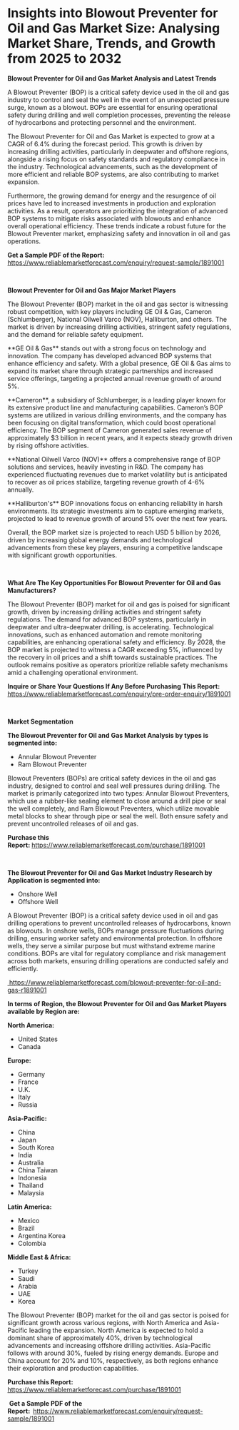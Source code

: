 <p><h1>Insights into Blowout Preventer for Oil and Gas Market Size: Analysing Market Share, Trends, and Growth from 2025 to 2032</h1></p><p><strong>Blowout Preventer for Oil and Gas Market Analysis and Latest Trends</strong></p>
<p><p>A Blowout Preventer (BOP) is a critical safety device used in the oil and gas industry to control and seal the well in the event of an unexpected pressure surge, known as a blowout. BOPs are essential for ensuring operational safety during drilling and well completion processes, preventing the release of hydrocarbons and protecting personnel and the environment.</p><p>The Blowout Preventer for Oil and Gas Market is expected to grow at a CAGR of 6.4% during the forecast period. This growth is driven by increasing drilling activities, particularly in deepwater and offshore regions, alongside a rising focus on safety standards and regulatory compliance in the industry. Technological advancements, such as the development of more efficient and reliable BOP systems, are also contributing to market expansion.</p><p>Furthermore, the growing demand for energy and the resurgence of oil prices have led to increased investments in production and exploration activities. As a result, operators are prioritizing the integration of advanced BOP systems to mitigate risks associated with blowouts and enhance overall operational efficiency. These trends indicate a robust future for the Blowout Preventer market, emphasizing safety and innovation in oil and gas operations.</p></p>
<p><strong>Get a Sample PDF of the Report:&nbsp;</strong> <a href="https://www.reliablemarketforecast.com/enquiry/request-sample/1891001?utm_campaign=1875&utm_medium=2&utm_source=Github&utm_content=ia&utm_term=12042025&utm_id=blowout-preventer-for-oil-and-gas">https://www.reliablemarketforecast.com/enquiry/request-sample/1891001</a></p>
<p>&nbsp;</p>
<p><strong>Blowout Preventer for Oil and Gas Major Market Players</strong></p>
<p><p>The Blowout Preventer (BOP) market in the oil and gas sector is witnessing robust competition, with key players including GE Oil & Gas, Cameron (Schlumberger), National Oilwell Varco (NOV), Halliburton, and others. The market is driven by increasing drilling activities, stringent safety regulations, and the demand for reliable safety equipment.</p><p>**GE Oil & Gas** stands out with a strong focus on technology and innovation. The company has developed advanced BOP systems that enhance efficiency and safety. With a global presence, GE Oil & Gas aims to expand its market share through strategic partnerships and increased service offerings, targeting a projected annual revenue growth of around 5%.</p><p>**Cameron**, a subsidiary of Schlumberger, is a leading player known for its extensive product line and manufacturing capabilities. Cameron’s BOP systems are utilized in various drilling environments, and the company has been focusing on digital transformation, which could boost operational efficiency. The BOP segment of Cameron generated sales revenue of approximately $3 billion in recent years, and it expects steady growth driven by rising offshore activities.</p><p>**National Oilwell Varco (NOV)** offers a comprehensive range of BOP solutions and services, heavily investing in R&D. The company has experienced fluctuating revenues due to market volatility but is anticipated to recover as oil prices stabilize, targeting revenue growth of 4-6% annually.</p><p>**Halliburton's** BOP innovations focus on enhancing reliability in harsh environments. Its strategic investments aim to capture emerging markets, projected to lead to revenue growth of around 5% over the next few years.</p><p>Overall, the BOP market size is projected to reach USD 5 billion by 2026, driven by increasing global energy demands and technological advancements from these key players, ensuring a competitive landscape with significant growth opportunities.</p></p>
<p>&nbsp;</p>
<p><strong>What Are The Key Opportunities For Blowout Preventer for Oil and Gas Manufacturers?</strong></p>
<p><p>The Blowout Preventer (BOP) market for oil and gas is poised for significant growth, driven by increasing drilling activities and stringent safety regulations. The demand for advanced BOP systems, particularly in deepwater and ultra-deepwater drilling, is accelerating. Technological innovations, such as enhanced automation and remote monitoring capabilities, are enhancing operational safety and efficiency. By 2028, the BOP market is projected to witness a CAGR exceeding 5%, influenced by the recovery in oil prices and a shift towards sustainable practices. The outlook remains positive as operators prioritize reliable safety mechanisms amid a challenging operational environment.</p></p>
<p><strong>Inquire or Share Your Questions If Any Before Purchasing This Report:</strong> <a href="https://www.reliablemarketforecast.com/enquiry/pre-order-enquiry/1891001?utm_campaign=1875&utm_medium=2&utm_source=Github&utm_content=ia&utm_term=12042025&utm_id=blowout-preventer-for-oil-and-gas">https://www.reliablemarketforecast.com/enquiry/pre-order-enquiry/1891001</a></p>
<p>&nbsp;</p>
<p><strong>Market Segmentation</strong></p>
<p><strong>The Blowout Preventer for Oil and Gas Market Analysis by types is segmented into:</strong></p>
<p><ul><li>Annular Blowout Preventer</li><li>Ram Blowout Preventer</li></ul></p>
<p><p>Blowout Preventers (BOPs) are critical safety devices in the oil and gas industry, designed to control and seal well pressures during drilling. The market is primarily categorized into two types: Annular Blowout Preventers, which use a rubber-like sealing element to close around a drill pipe or seal the well completely, and Ram Blowout Preventers, which utilize movable metal blocks to shear through pipe or seal the well. Both ensure safety and prevent uncontrolled releases of oil and gas.</p></p>
<p><strong>Purchase this Report:&nbsp;</strong><a href="https://www.reliablemarketforecast.com/purchase/1891001?utm_campaign=1875&utm_medium=2&utm_source=Github&utm_content=ia&utm_term=12042025&utm_id=blowout-preventer-for-oil-and-gas">https://www.reliablemarketforecast.com/purchase/1891001</a></p>
<p>&nbsp;</p>
<p><strong>The Blowout Preventer for Oil and Gas Market Industry Research by Application is segmented into:</strong></p>
<p><ul><li>Onshore Well</li><li>Offshore Well</li></ul></p>
<p><p>A Blowout Preventer (BOP) is a critical safety device used in oil and gas drilling operations to prevent uncontrolled releases of hydrocarbons, known as blowouts. In onshore wells, BOPs manage pressure fluctuations during drilling, ensuring worker safety and environmental protection. In offshore wells, they serve a similar purpose but must withstand extreme marine conditions. BOPs are vital for regulatory compliance and risk management across both markets, ensuring drilling operations are conducted safely and efficiently.</p></p>
<p><a href="https://www.reliablemarketforecast.com/blowout-preventer-for-oil-and-gas-r1891001?utm_campaign=1875&utm_medium=2&utm_source=Github&utm_content=ia&utm_term=12042025&utm_id=blowout-preventer-for-oil-and-gas">&nbsp;https://www.reliablemarketforecast.com/blowout-preventer-for-oil-and-gas-r1891001</a></p>
<p><strong>In terms of Region, the Blowout Preventer for Oil and Gas Market Players available by Region are:</strong></p>
<p>
    <p> <strong> North America: </strong>
        <ul>
            <li>United States</li>
            <li>Canada</li>
        </ul>
        </p> 
    <p> <strong> Europe: </strong>
        <ul>
            <li>Germany</li>
            <li>France</li>
            <li>U.K.</li>
            <li>Italy</li>
            <li>Russia</li>
        </ul>
        </p> 
    <p> <strong> Asia-Pacific: </strong>
        <ul>
            <li>China</li>
            <li>Japan</li>
            <li>South Korea</li>
            <li>India</li>
            <li>Australia</li>
            <li>China Taiwan</li>
            <li>Indonesia</li>
            <li>Thailand</li>
            <li>Malaysia</li>
        </ul>
        </p> 
    <p> <strong> Latin America: </strong>
        <ul>
            <li>Mexico</li>
            <li>Brazil</li>
            <li>Argentina Korea</li>
            <li>Colombia</li>
        </ul>
        </p> 
    <p> <strong> Middle East & Africa: </strong>
        <ul>
            <li>Turkey</li>
            <li>Saudi</li>
            <li>Arabia</li>
            <li>UAE</li>
            <li>Korea</li>
        </ul>
    </p>
    </p>
<p><p>The Blowout Preventer (BOP) market for the oil and gas sector is poised for significant growth across various regions, with North America and Asia-Pacific leading the expansion. North America is expected to hold a dominant share of approximately 40%, driven by technological advancements and increasing offshore drilling activities. Asia-Pacific follows with around 30%, fueled by rising energy demands. Europe and China account for 20% and 10%, respectively, as both regions enhance their exploration and production capabilities.</p></p>
<p><strong>Purchase this Report: </strong><a href="https://www.reliablemarketforecast.com/purchase/1891001?utm_campaign=1875&utm_medium=2&utm_source=Github&utm_content=ia&utm_term=12042025&utm_id=blowout-preventer-for-oil-and-gas">https://www.reliablemarketforecast.com/purchase/1891001</a></p>
<p>&nbsp;<strong>Get a Sample PDF of the Report:&nbsp;&nbsp;</strong><a href="https://www.reliablemarketforecast.com/enquiry/request-sample/1891001?utm_campaign=1875&utm_medium=2&utm_source=Github&utm_content=ia&utm_term=12042025&utm_id=blowout-preventer-for-oil-and-gas">https://www.reliablemarketforecast.com/enquiry/request-sample/1891001</a></p>
<p><strong></strong></p>
<p><p></p><p></p><p></p></p>